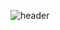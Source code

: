 ![header](https://capsule-render.vercel.app/api?type=venom&color=auto&height=400&section=header&text=Welcome!%20Unggi%20Lee's-nl--nl-Github&decs=%20&fontSize=90)
